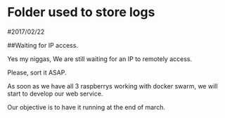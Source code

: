 # Folder used to store logs

#2017/02/22

##Waiting for IP access.

Yes my niggas, We are still waiting for an IP to remotely access.

Please, sort it ASAP.

As soon as we have all 3 raspberrys working with docker swarm, we will start to develop our web service.

Our objective is to have it running at the end of march.
